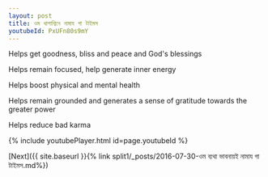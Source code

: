 ```yaml
---
layout: post
title: ওম থাপাশ্বিনে নামায গা টাইমস
youtubeId: PxUFn80s9mY
---
```

 
 
Helps get goodness, bliss and peace and God's blessings
 
Helps remain focused, help generate inner energy 
 
Helps boost physical and mental health 
 
Helps remain grounded and generates a sense of gratitude towards the greater power 
 
Helps reduce bad karma
 
 
 
 


{% include youtubePlayer.html id=page.youtubeId %}
 
[Next]({{ site.baseurl }}{% link  split1/_posts/2016-07-30-ওম ব্যথা ভাবনায়ই নামায গা টাইমস.md%})
 
